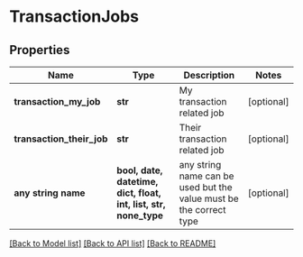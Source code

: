 # TransactionJobs


## Properties
Name | Type | Description | Notes
------------ | ------------- | ------------- | -------------
**transaction_my_job** | **str** | My transaction related job | [optional] 
**transaction_their_job** | **str** | Their transaction related job | [optional] 
**any string name** | **bool, date, datetime, dict, float, int, list, str, none_type** | any string name can be used but the value must be the correct type | [optional]

[[Back to Model list]](../README.md#documentation-for-models) [[Back to API list]](../README.md#documentation-for-api-endpoints) [[Back to README]](../README.md)


